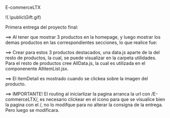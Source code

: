 E-commerceLTX

!(.\public\Gift.gif)

Primera entrega del proyecto final:

==> Al tener que mostrar 3 productos en la homepage, y luego mostrar los demas productos en las correspondientes secciones, lo que realice fue:

==> Crear para estos 3 productos destacados, una data.js aparte de la del resto de productos, la cual, se puede visualizar en la carpeta utilidades. 
  Para el resto de productos cree AllData.js, la cual es utilizada en el componenente AllitemList.jsx.

==> El itemDetail es mostrado cuando se clickea sobre la imagen del producto.

==> IMPORTANTE! El routing al iniciarlizar la pagina arranca la url con /E-commerceLTX/, es necesario clickear en el icono para que se visualice bien la pagina con el /, no lo modifque para no alterar la consigna de la entrega. Pero luego se modificara.

